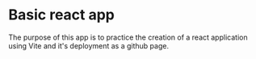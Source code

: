 # Basic react app

The purpose of this app is to practice the creation of a react application using Vite and it's deployment as a github page.